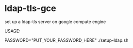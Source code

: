 # ldap-tls-gce
set up a ldap-tls server on google compute engine


USAGE:

PASSWORD="PUT_YOUR_PASSWORD_HERE" ./setup-ldap.sh
